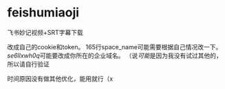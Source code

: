 # feishumiaoji
飞书妙记视频+SRT字幕下载

改成自己的cookie和token。
165行space_name可能需要根据自己情况改一下。
*se6llxwh0q*可能要改成你所在的企业域名。
（说*可能*是因为我没有试过其他的，所以请自行验证

时间原因没有做其他优化，能用就行（x
